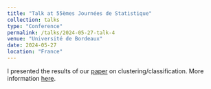 ```yaml
---
title: "Talk at 55èmes Journées de Statistique"
collection: talks
type: "Conference"
permalink: /talks/2024-05-27-talk-4
venue: "Université de Bordeaux"
date: 2024-05-27
location: "France"
---
```


I presented the results of our [paper](https://arxiv.org/abs/2309.12238) on clustering/classification. More information [here](https://jds2024.sciencesconf.org/).
